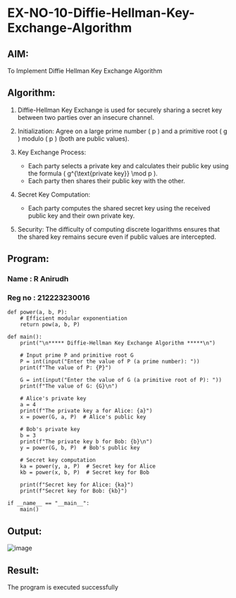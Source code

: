# EX-NO-10-Diffie-Hellman-Key-Exchange-Algorithm

## AIM:
To Implement Diffie Hellman Key Exchange Algorithm 

## Algorithm:

1. Diffie-Hellman Key Exchange is used for securely sharing a secret key between two parties over an insecure channel.

2. Initialization: Agree on a large prime number \( p \) and a primitive root \( g \) modulo \( p \) (both are public values).

3. Key Exchange Process: 
   - Each party selects a private key and calculates their public key using the formula \( g^{\text{private key}} \mod p \).
   - Each party then shares their public key with the other.

4. Secret Key Computation: 
   - Each party computes the shared secret key using the received public key and their own private key.

5. Security: The difficulty of computing discrete logarithms ensures that the shared key remains secure even if public values are intercepted.

## Program:
### Name : R Anirudh 
### Reg no : 212223230016
```
def power(a, b, P):
    # Efficient modular exponentiation
    return pow(a, b, P)

def main():
    print("\n***** Diffie-Hellman Key Exchange Algorithm *****\n")

    # Input prime P and primitive root G
    P = int(input("Enter the value of P (a prime number): "))
    print(f"The value of P: {P}")

    G = int(input("Enter the value of G (a primitive root of P): "))
    print(f"The value of G: {G}\n")

    # Alice's private key
    a = 4
    print(f"The private key a for Alice: {a}")
    x = power(G, a, P)  # Alice's public key

    # Bob's private key
    b = 3
    print(f"The private key b for Bob: {b}\n")
    y = power(G, b, P)  # Bob's public key

    # Secret key computation
    ka = power(y, a, P)  # Secret key for Alice
    kb = power(x, b, P)  # Secret key for Bob

    print(f"Secret key for Alice: {ka}")
    print(f"Secret key for Bob: {kb}")

if __name__ == "__main__":
    main()
```



## Output:

![image](https://github.com/user-attachments/assets/21753579-c839-448c-a736-e420d241cf41)



## Result:
  The program is executed successfully

